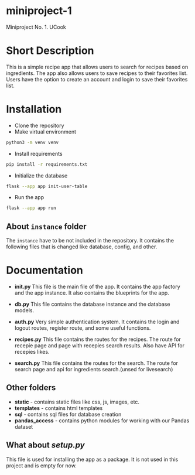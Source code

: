 # miniproject-1
Miniproject No. 1. UCook

# Short Description
This is a simple recipe app that allows users to search for recipes based on ingredients. The app also allows users to save recipes to their favorites list. Users have the option to create an account and login to save their favorites list.

# Installation

- Clone the repository
- Make virtual environment
```bash
python3 -m venv venv
```
- Install requirements
```bash
pip install -r requirements.txt
```
- Initialize the database
```bash
flask --app app init-user-table
```
- Run the app
```bash
flask --app app run
```

## About ```instance``` folder

The ```instance``` have to be not included in the repository. It contains the following files that is changed like database, config, and other.


# Documentation

- **__init__.py**
This file is the main file of the app. It contains the app factory and the app instance. It also contains the blueprints for the app.

- **db.py**
This file contains the database instance and the database models.

- **auth.py**
Very simple authentication system. It contains the login and logout routes, register route, and some useful functions.

- **recipes.py**
This file contains the routes for the recipes. The route for recepie page and page with recepies search results.
Also have API for recepies likes.

- **search.py**
This file contains the routes for the search. The route for search page and api for ingredients search.(unsed for livesearch)

## Other folders

- **static** - contains static files like css, js, images, etc.
- **templates** - contains html templates
- **sql** - contains sql files for database creation
- **pandas_access** - contains python modules for working with our Pandas dataset


## What about _setup.py_

This file is used for installing the app as a package. It is not used in this project and is empty for now.
